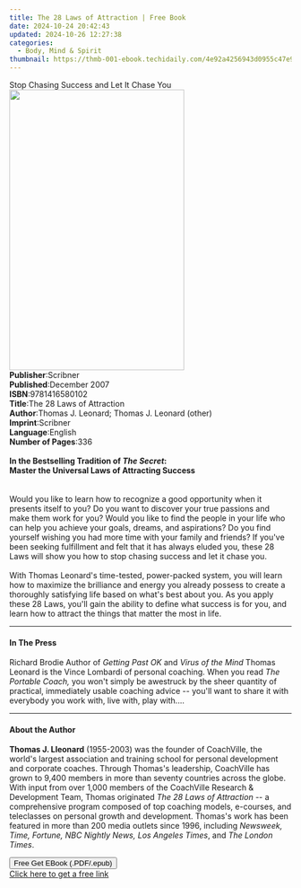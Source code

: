 ```yaml
---
title: The 28 Laws of Attraction | Free Book
date: 2024-10-24 20:42:43
updated: 2024-10-26 12:27:38
categories:
  - Body, Mind & Spirit
thumbnail: https://thmb-001-ebook.techidaily.com/4e92a4256943d0955c47e9bc3d40622f84359ba6e363c6ffcb7061cc057267f3.jpg
---
```

<main id="book-container">
  <div class="flex flex-col">
    <div class="book-brief flex-1 py-6 px-4 sm:p-6 md:py-10 md:px-8">
      <!-- brief-->
      <div class="book-brief-main">
        Stop Chasing Success and Let It Chase You
      </div>
    </div>
    <div
      class="book-meta-info flex-1 grid gap-4 col-start-1 col-end-3 row-start-1 sm:mb-6 sm:grid-cols-4 lg:gap-6 lg:col-start-2 lg:row-end-6 lg:row-span-6 lg:mb-0"
    >
      <div
        class="book-meta-info-left place-content-center mt-4 p-4 text-sm leading-6 col-start-2 col-span-2 dark:text-slate-400"
      >
        <img
          class="w-full h-500 object-cover rounded-lg sm:h-255 sm:col-span-2 lg:col-span-full"
          src="https://img-001-ebook.techidaily.com/ac49a7093c38b9cee1d0c594c2286489755a620b209afef8ddfe43bfa3b827e8.jpg"
          alt=""
          width="312"
          height="500"
        />
      </div>
      <div
        class="book-meta-info-right mt-2 col-start-1 row-start-2 col-span-3 self-center"
      >
        <!-- meta data  -->
        <div class="flex flex-col px-4 md:px-8">
          <div class="flex-1">
            <strong>Publisher</strong>:<span class="px-2">Scribner</span>
          </div>
          <div class="flex-1">
            <strong>Published</strong>:<span class="px-2">December 2007</span>
          </div>
          <div class="flex-1">
            <strong>ISBN</strong>:<span class="px-2">9781416580102</span>
          </div>
          <div class="flex-1">
            <strong>Title</strong>:<span class="px-2"
              >The 28 Laws of Attraction</span
            >
          </div>
          <div class="flex-1">
            <strong>Author</strong>:<span class="px-2"
              >Thomas J. Leonard; Thomas J. Leonard (other)</span
            >
          </div>
          <div class="flex-1">
            <strong>Imprint</strong>:<span class="px-2">Scribner</span>
          </div>
          <div class="flex-1">
            <strong>Language</strong>:<span class="px-2">English</span>
          </div>
          <div class="flex-1">
            <strong>Number of Pages</strong>:<span class="px-2">336</span>
          </div>
        </div>
      </div>
    </div>
    <div class="book-description flex-1 py-6 px-4 sm:p-6 md:py-10 md:px-8">
      <div class="book-description-main">
        <div accordion-content="" id="description">
          <b
            ><br />
            In the Bestselling Tradition of <i>The Secret</i>:<br />
            Master the Universal Laws of Attracting Success<br />
            <br
          /></b>
          <br />
          Would you like to learn how to recognize a good opportunity when it
          presents itself to you? Do you want to discover your true passions and
          make them work for you? Would you like to find the people in your life
          who can help you achieve your goals, dreams, and aspirations? Do you
          find yourself wishing you had more time with your family and friends?
          If you've been seeking fulfillment and felt that it has always eluded
          you, these 28 Laws will show you how to stop chasing success and let
          it chase you. <br />
          <br />
          With Thomas Leonard's time-tested, power-packed system, you will learn
          how to maximize the brilliance and energy you already possess to
          create a thoroughly satisfying life based on what's best about you. As
          you apply these 28 Laws, you'll gain the ability to define what
          success is for you, and learn how to attract the things that matter
          the most in life.
        </div>
        <div class="accordion-fader"></div>
      </div>
    </div>
    <div class="book-excerpts flex-1 py-6 px-4 sm:p-6 md:py-10 md:px-8">
      <!-- excerpts-->
      <div class="book-excerpts-main">
        <hr />
        <h4 class="placeholder placeholder-heading">
          <span>In The Press</span>
        </h4>
        <p>
          Richard Brodie Author of <i>Getting Past OK</i> and
          <i>Virus of the Mind</i> Thomas Leonard is the Vince Lombardi of
          personal coaching. When you read <i>The Portable Coach,</i> you won't
          simply be awestruck by the sheer quantity of practical, immediately
          usable coaching advice -- you'll want to share it with everybody you
          work with, live with, play with....
        </p>
      </div>
    </div>
    <div class="book-about-author flex-1 py-6 px-4 sm:p-6 md:py-10 md:px-8">
      <!-- about author-->
      <div class="book-main-author-main">
        <hr />
        <h4 class="placeholder placeholder-heading">
          <span>About the Author</span>
        </h4>
        <p>
          <b>Thomas J. Lleonard</b> (1955-2003) was the founder of CoachVille,
          the world's largest association and training school for personal
          development and corporate coaches. Through Thomas's leadership,
          CoachVille has grown to 9,400 members in more than seventy countries
          across the globe. With input from over 1,000 members of the CoachVille
          Research &amp; Development Team, Thomas originated
          <i>The 28 Laws of Attraction</i> -- a comprehensive program composed
          of top coaching models, e-courses, and teleclasses on personal growth
          and development. Thomas's work has been featured in more than 200
          media outlets since 1996, including
          <i>Newsweek, Time, Fortune, NBC Nightly News, Los Angeles Times</i>,
          and <i>The London Times</i>.
        </p>
      </div>
    </div>
    <div class="book-free-get flex-1 py-6 px-4 sm:p-6 md:py-10 md:px-8">
      <button
        id="btn-free-get"
        class="bg-blue-500 hover:bg-blue-700 text-white font-bold py-2 px-4 rounded"
      >
        Free Get EBook (.PDF/.epub)
      </button>
      <div id="countdown-display" class="px-2 text-lg mt-2"></div>
      <a
        id="free-link"
        class="hidden bg-blue-500 hover:bg-blue-700 text-white font-bold py-2 px-4 rounded"
        href="https://www.ebooks.com/en-us/book/319418/the-28-laws-of-attraction/thomas-j-leonard/"
        target="_blank"
        >Click here to get a free link</a
      >
    </div>
    <script>
      let countdownTime = 0;
      let countdownInterval = null;
      document
        .getElementById('btn-free-get')
        .addEventListener('click', startCountdown);
      function startCountdown() {
        countdownTime = new Date().getTime() + 60000 * 3;
        countdownInterval = setInterval(updateCountdown, 1000);
        document.getElementById('btn-free-get').disabled = true;
        document
          .getElementById('btn-free-get')
          .classList.add('bg-gray-500', 'cursor-not-allowed');
      }
      function updateCountdown() {
        let currentTime = new Date().getTime();
        let timeLeft = countdownTime - currentTime;
        let secondsLeft = Math.floor(timeLeft / 1000);
        document.getElementById('countdown-display').innerHTML =
          `Remaining time: ${secondsLeft} seconds.`;
        if (secondsLeft <= 0) {
          clearInterval(countdownInterval);
          document.getElementById('btn-free-get').classList.add('hidden');
          document.getElementById('free-link').classList.remove('hidden');
          document.getElementById('countdown-display').innerHTML = '';
        }
      }
    </script>
  </div>
</main>
